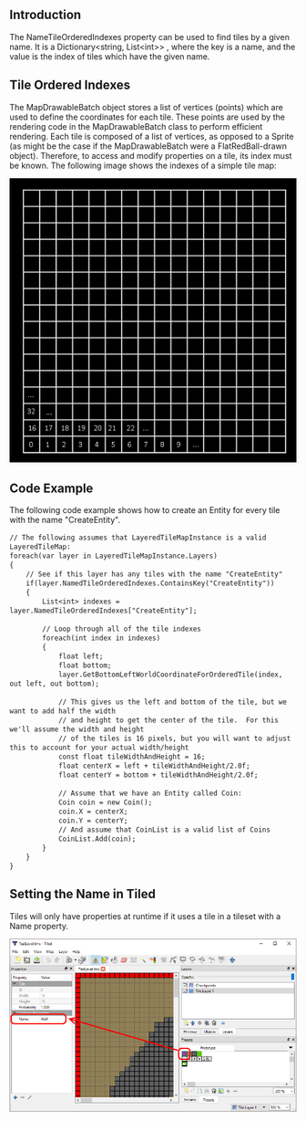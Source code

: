 ## Introduction

The NameTileOrderedIndexes property can be used to find tiles by a given name. It is a Dictionary\<string, List\<int\>\> , where the key is a name, and the value is the index of tiles which have the given name.

## Tile Ordered Indexes

The MapDrawableBatch object stores a list of vertices (points) which are used to define the coordinates for each tile. These points are used by the rendering code in the MapDrawableBatch class to perform efficient rendering. Each tile is composed of a list of vertices, as opposed to a Sprite (as might be the case if the MapDrawableBatch were a FlatRedBall-drawn object). Therefore, to access and modify properties on a tile, its index must be known. The following image shows the indexes of a simple tile map:

![](/media/2017-01-img_587f9aa4ce403.png)

## Code Example

The following code example shows how to create an Entity for every tile with the name "CreateEntity".

    // The following assumes that LayeredTileMapInstance is a valid LayeredTileMap:
    foreach(var layer in LayeredTileMapInstance.Layers)
    {
        // See if this layer has any tiles with the name "CreateEntity"
        if(layer.NamedTileOrderedIndexes.ContainsKey("CreateEntity"))
        {
            List<int> indexes = layer.NamedTileOrderedIndexes["CreateEntity"];

            // Loop through all of the tile indexes
            foreach(int index in indexes)
            {
                float left;
                float bottom;
                layer.GetBottomLeftWorldCoordinateForOrderedTile(index, out left, out bottom);

                // This gives us the left and bottom of the tile, but we want to add half the width
                // and height to get the center of the tile.  For this we'll assume the width and height
                // of the tiles is 16 pixels, but you will want to adjust this to account for your actual width/height
                const float tileWidthAndHeight = 16;            
                float centerX = left + tileWidthAndHeight/2.0f;
                float centerY = bottom + tileWidthAndHeight/2.0f;

                // Assume that we have an Entity called Coin:
                Coin coin = new Coin();
                coin.X = centerX;
                coin.Y = centerY;
                // And assume that CoinList is a valid list of Coins
                CoinList.Add(coin);
            }
        }
    }

## Setting the Name in Tiled

Tiles will only have properties at runtime if it uses a tile in a tileset with a Name property.

![](/media/2016-06-img_574f970571521.png)

